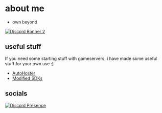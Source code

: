 # about me

- own beyond
  
[![Discord Banner 2](https://discordapp.com/api/guilds/1097271368896217108/widget.png?style=banner2)](https://discord.gg/beyondmp)

## useful stuff
If you need some starting stuff with gameservers, i have made some useful stuff for your own use :)

- [AutoHoster](https://github.com/Twin1dev/FN.AutoHost)
- [Modified SDKs](https://github.com/Twin1dev/TwinSDKs)

## socials 

[![Discord Presence](https://lanyard.cnrad.dev/api/1092691233010368653?idleMessage=probably%20sleeping%20or%20afk)](https://discord.com/users/1092691233010368653)
